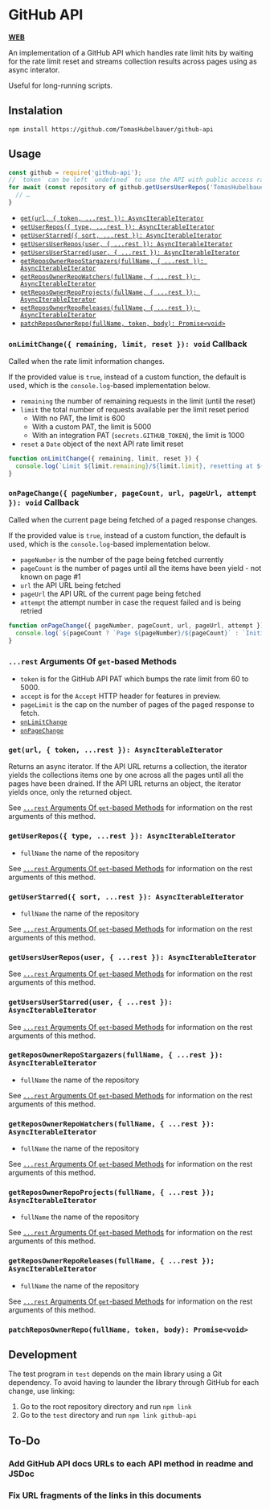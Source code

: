 # GitHub API

[**WEB**](https://tomashubelbauer.github.io/github-api)

An implementation of a GitHub API which handles rate limit hits by waiting for
the rate limit reset and streams collection results across pages using as async
interator.

Useful for long-running scripts.

## Instalation

`npm install https://github.com/TomasHubelbauer/github-api`

## Usage

```js
const github = require('github-api');
// `token` can be left `undefined` to use the API with public access rate limits
for await (const repository of github.getUsersUserRepos('TomasHubelbauer', { token })) {
  // …
}
```

- [`get(url, { token, ...rest }): AsyncIterableIterator`](#geturl--token-rest--asynciterableiterator)
- [`getUserRepos({ type, ...rest }): AsyncIterableIterator`](#getuserrepos-type-rest--asynciterableiterator)
- [`getUserStarred({ sort, ...rest }): AsyncIterableIterator`](#getuserstarred-sort-rest--asynciterableiterator)
- [`getUsersUserRepos(user, { ...rest }): AsyncIterableIterator`](#getusersuserreposuser--rest--asynciterableiterator)
- [`getUsersUserStarred(user, { ...rest }): AsyncIterableIterator`](#getusersuserstarrreduser--rest--asynciterableiterator)
- [`getReposOwnerRepoStargazers(fullName, { ...rest }): AsyncIterableIterator`](#getreposownerrepostargazersfullname--rest--asynciterableiterator)
- [`getReposOwnerRepoWatchers(fullName, { ...rest }): AsyncIterableIterator`](#getreposownerrepowatchersfullname--rest--asynciterableiterator)
- [`getReposOwnerRepoProjects(fullName, { ...rest }); AsyncIterableIterator`](#getreposownerrepoprojectsfullname--rest--asynciterableiterator)
- [`getReposOwnerRepoReleases(fullName, { ...rest }); AsyncIterableIterator`](#getreposownerreporeleasesfullname--rest--asynciterableiterator)
- [`patchReposOwnerRepo(fullName, token, body): Promise<void>`](#patchreposownerrepofullname-token-body-promisevoid)

### `onLimitChange({ remaining, limit, reset }): void` Callback

Called when the rate limit information changes.

If the provided value is `true`, instead of a custom function, the default
is used, which is the `console.log`-based implementation below.

- `remaining` the number of remaining requests in the limit (until the reset)
- `limit` the total number of requests available per the limit reset period
  - With no PAT, the limit is 600
  - With a custom PAT, the limit is 5000
  - With an integration PAT (`secrets.GITHUB_TOKEN`), the limit is 1000
- `reset` a `Date` object of the next API rate limit reset

```javascript
function onLimitChange({ remaining, limit, reset }) {
  console.log(`Limit ${limit.remaining}/${limit.limit}, resetting at ${limit.reset.toLocaleTimeString('en-us')}`);
}
```

### `onPageChange({ pageNumber, pageCount, url, pageUrl, attempt }): void` Callback

Called when the current page being fetched of a paged response changes.

If the provided value is `true`, instead of a custom function, the default
is used, which is the `console.log`-based implementation below.

- `pageNumber` is the number of the page being fetched currently
- `pageCount` is the number of pages until all the items have been yield - not known on page #1
- `url` the API URL being fetched
- `pageUrl` the API URL of the current page being fetched
- `attempt` the attempt number in case the request failed and is being retried

```javascript
function onPageChange({ pageNumber, pageCount, url, pageUrl, attempt }) {
  console.log(`${pageCount ? `Page ${pageNumber}/${pageCount}` : `Initial page`} of ${url}, attempt #${attempt} (${pageUrl})`);
}
```

### `...rest` Arguments Of `get`-based Methods

- `token` is for the GitHub API PAT which bumps the rate limit from 60 to 5000.
- `accept` is for the `Accept` HTTP header for features in preview.
- `pageLimit` is the cap on the number of pages of the paged response to fetch.
- [`onLimitChange`](#onlimitchange-remaining-limit-reset-void-callback)
- [`onPageChange`](#onpagechange-pageNumber-pageCount-url-pageUrl-attempt)

### `get(url, { token, ...rest }): AsyncIterableIterator`

Returns an async iterator. If the API URL returns a collection, the iterator yields the
collections items one by one across all the pages until all the pages have been drained.
If the API URL returns an object, the iterator yields once, only the returned object.

See [`...rest` Arguments Of `get`-based Methods](#rest-arguments-of-get-based-methods)
for information on the rest arguments of this method.

### `getUserRepos({ type, ...rest }): AsyncIterableIterator`

- `fullName` the name of the repository

See [`...rest` Arguments Of `get`-based Methods](#rest-arguments-of-get-based-methods)
for information on the rest arguments of this method.

### `getUserStarred({ sort, ...rest }): AsyncIterableIterator`

- `fullName` the name of the repository

See [`...rest` Arguments Of `get`-based Methods](#rest-arguments-of-get-based-methods)
for information on the rest arguments of this method.

### `getUsersUserRepos(user, { ...rest }): AsyncIterableIterator`

See [`...rest` Arguments Of `get`-based Methods](#rest-arguments-of-get-based-methods)
for information on the rest arguments of this method.

### `getUsersUserStarred(user, { ...rest }): AsyncIterableIterator`

See [`...rest` Arguments Of `get`-based Methods](#rest-arguments-of-get-based-methods)
for information on the rest arguments of this method.

### `getReposOwnerRepoStargazers(fullName, { ...rest }): AsyncIterableIterator`

- `fullName` the name of the repository

See [`...rest` Arguments Of `get`-based Methods](#rest-arguments-of-get-based-methods)
for information on the rest arguments of this method.

### `getReposOwnerRepoWatchers(fullName, { ...rest }): AsyncIterableIterator`

- `fullName` the name of the repository

See [`...rest` Arguments Of `get`-based Methods](#rest-arguments-of-get-based-methods)
for information on the rest arguments of this method.

### `getReposOwnerRepoProjects(fullName, { ...rest }); AsyncIterableIterator`

- `fullName` the name of the repository

See [`...rest` Arguments Of `get`-based Methods](#rest-arguments-of-get-based-methods)
for information on the rest arguments of this method.

### `getReposOwnerRepoReleases(fullName, { ...rest }); AsyncIterableIterator`

- `fullName` the name of the repository

See [`...rest` Arguments Of `get`-based Methods](#rest-arguments-of-get-based-methods)
for information on the rest arguments of this method.

### `patchReposOwnerRepo(fullName, token, body): Promise<void>`

## Development

The test program in `test` depends on the main library using a Git dependency.
To avoid having to launder the library through GitHub for each change, use
linking:

1. Go to the root repository directory and run `npm link`
2. Go to the `test` directory and run `npm link github-api`

## To-Do

### Add GitHub API docs URLs to each API method in readme and JSDoc

### Fix URL fragments of the links in this documents
